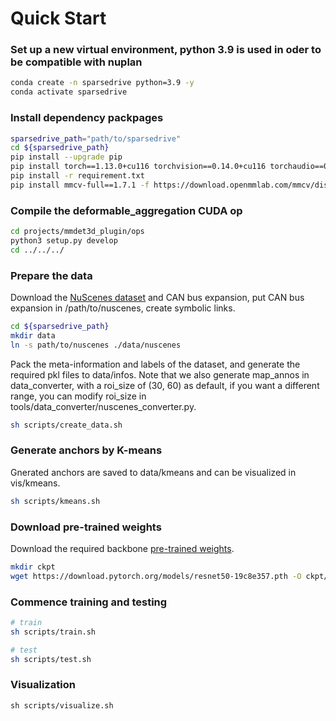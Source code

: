 # Quick Start

### Set up a new virtual environment, python 3.9 is used in oder to be compatible with nuplan
```bash
conda create -n sparsedrive python=3.9 -y
conda activate sparsedrive
```

### Install dependency packpages
```bash
sparsedrive_path="path/to/sparsedrive"
cd ${sparsedrive_path}
pip install --upgrade pip
pip install torch==1.13.0+cu116 torchvision==0.14.0+cu116 torchaudio==0.13.0 --extra-index-url https://download.pytorch.org/whl/cu116
pip install -r requirement.txt
pip install mmcv-full==1.7.1 -f https://download.openmmlab.com/mmcv/dist/cu116/torch1.13/index.html
```

### Compile the deformable_aggregation CUDA op
```bash
cd projects/mmdet3d_plugin/ops
python3 setup.py develop
cd ../../../
```

### Prepare the data
Download the [NuScenes dataset](https://www.nuscenes.org/nuscenes#download) and CAN bus expansion, put CAN bus expansion in /path/to/nuscenes, create symbolic links.
```bash
cd ${sparsedrive_path}
mkdir data
ln -s path/to/nuscenes ./data/nuscenes
```

Pack the meta-information and labels of the dataset, and generate the required pkl files to data/infos. Note that we also generate map_annos in data_converter, with a roi_size of (30, 60) as default, if you want a different range, you can modify roi_size in tools/data_converter/nuscenes_converter.py.
```bash
sh scripts/create_data.sh
```

### Generate anchors by K-means
Gnerated anchors are saved to data/kmeans and can be visualized in vis/kmeans.
```bash
sh scripts/kmeans.sh
```


### Download pre-trained weights
Download the required backbone [pre-trained weights](https://download.pytorch.org/models/resnet50-19c8e357.pth).
```bash
mkdir ckpt
wget https://download.pytorch.org/models/resnet50-19c8e357.pth -O ckpt/resnet50-19c8e357.pth
```

### Commence training and testing
```bash
# train
sh scripts/train.sh

# test
sh scripts/test.sh
```

### Visualization
```
sh scripts/visualize.sh
```
